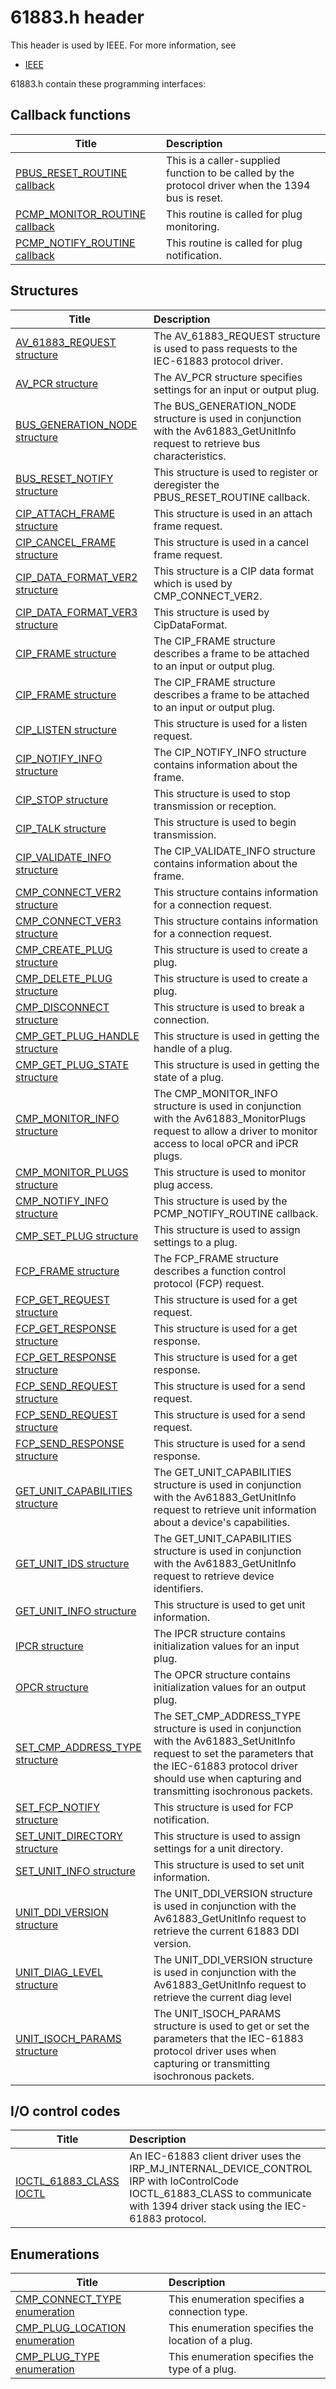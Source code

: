 # 61883.h header


This header is used by IEEE. For more information, see
- [IEEE](../_IEEE/index.md)

61883.h contain these programming interfaces:


## Callback functions

| Title   | Description   |
| ---- |:---- |
| [PBUS_RESET_ROUTINE callback](nc-61883-pbus-reset-routine.md) | This is a caller-supplied function to be called by the protocol driver when the 1394 bus is reset. |
| [PCMP_MONITOR_ROUTINE callback](nc-61883-pcmp-monitor-routine.md) | This routine is called for plug monitoring. |
| [PCMP_NOTIFY_ROUTINE callback](nc-61883-pcmp-notify-routine.md) | This routine is called for plug notification. |

## Structures

| Title   | Description   |
| ---- |:---- |
| [AV_61883_REQUEST structure](ns-61883--av-61883-request.md) | The AV_61883_REQUEST structure is used to pass requests to the IEC-61883 protocol driver. |
| [AV_PCR structure](ns-61883--av-pcr.md) | The AV_PCR structure specifies settings for an input or output plug. |
| [BUS_GENERATION_NODE structure](ns-61883--bus-generation-node.md) | The BUS_GENERATION_NODE structure is used in conjunction with the Av61883_GetUnitInfo request to retrieve bus characteristics. |
| [BUS_RESET_NOTIFY structure](ns-61883--bus-reset-notify.md) | This structure is used to register or deregister the PBUS_RESET_ROUTINE callback. |
| [CIP_ATTACH_FRAME structure](ns-61883--cip-attach-frame.md) | This structure is used in an attach frame request. |
| [CIP_CANCEL_FRAME structure](ns-61883--cip-cancel-frame.md) | This structure is used in a cancel frame request. |
| [CIP_DATA_FORMAT_VER2 structure](ns-61883--cip-data-format-ver2.md) | This structure is a CIP data format which is used by CMP_CONNECT_VER2. |
| [CIP_DATA_FORMAT_VER3 structure](ns-61883--cip-data-format-ver3.md) | This structure is used by CipDataFormat. |
| [CIP_FRAME structure](ns-61883--cip-frame.md) | The CIP_FRAME structure describes a frame to be attached to an input or output plug. |
| [CIP_FRAME structure](ns-61883--cip-frame~r1.md) | The CIP_FRAME structure describes a frame to be attached to an input or output plug. |
| [CIP_LISTEN structure](ns-61883--cip-listen.md) | This structure is used for a listen request. |
| [CIP_NOTIFY_INFO structure](ns-61883--cip-notify-info.md) | The CIP_NOTIFY_INFO structure contains information about the frame. |
| [CIP_STOP structure](ns-61883--cip-stop.md) | This structure is used to stop transmission or reception. |
| [CIP_TALK structure](ns-61883--cip-talk.md) | This structure is used to begin transmission. |
| [CIP_VALIDATE_INFO structure](ns-61883--cip-validate-info.md) | The CIP_VALIDATE_INFO structure contains information about the frame. |
| [CMP_CONNECT_VER2 structure](ns-61883--cmp-connect-ver2.md) | This structure contains information for a connection request. |
| [CMP_CONNECT_VER3 structure](ns-61883--cmp-connect-ver3.md) | This structure contains information for a connection request. |
| [CMP_CREATE_PLUG structure](ns-61883--cmp-create-plug.md) | This structure is used to create a plug. |
| [CMP_DELETE_PLUG structure](ns-61883--cmp-delete-plug.md) | This structure is used to create a plug. |
| [CMP_DISCONNECT structure](ns-61883--cmp-disconnect.md) | This structure is used to break a connection. |
| [CMP_GET_PLUG_HANDLE structure](ns-61883--cmp-get-plug-handle.md) | This structure is used in getting the handle of a plug. |
| [CMP_GET_PLUG_STATE structure](ns-61883--cmp-get-plug-state.md) | This structure is used in getting the state of a plug. |
| [CMP_MONITOR_INFO structure](ns-61883--cmp-monitor-info.md) | The CMP_MONITOR_INFO structure is used in conjunction with the Av61883_MonitorPlugs request to allow a driver to monitor access to local oPCR and iPCR plugs. |
| [CMP_MONITOR_PLUGS structure](ns-61883--cmp-monitor-plugs.md) | This structure is used to monitor plug access. |
| [CMP_NOTIFY_INFO structure](ns-61883--cmp-notify-info.md) | This structure is used by the PCMP_NOTIFY_ROUTINE callback. |
| [CMP_SET_PLUG structure](ns-61883--cmp-set-plug.md) | This structure is used to assign settings to a plug. |
| [FCP_FRAME structure](ns-61883--fcp-frame.md) | The FCP_FRAME structure describes a function control protocol (FCP) request. |
| [FCP_GET_REQUEST structure](ns-61883--fcp-get-request.md) | This structure is used for a get request. |
| [FCP_GET_RESPONSE structure](ns-61883--fcp-get-response.md) | This structure is used for a get response. |
| [FCP_GET_RESPONSE structure](ns-61883--fcp-get-response~r1.md) | This structure is used for a get response. |
| [FCP_SEND_REQUEST structure](ns-61883--fcp-send-request.md) | This structure is used for a send request. |
| [FCP_SEND_REQUEST structure](ns-61883--fcp-send-request~r1.md) | This structure is used for a send request. |
| [FCP_SEND_RESPONSE structure](ns-61883--fcp-send-response.md) | This structure is used for a send response. |
| [GET_UNIT_CAPABILITIES structure](ns-61883--get-unit-capabilities.md) | The GET_UNIT_CAPABILITIES structure is used in conjunction with the Av61883_GetUnitInfo request to retrieve unit information about a device's capabilities. |
| [GET_UNIT_IDS structure](ns-61883--get-unit-ids.md) | The GET_UNIT_CAPABILITIES structure is used in conjunction with the Av61883_GetUnitInfo request to retrieve device identifiers. |
| [GET_UNIT_INFO structure](ns-61883--get-unit-info.md) | This structure is used to get unit information. |
| [IPCR structure](ns-61883--ipcr.md) | The IPCR structure contains initialization values for an input plug. |
| [OPCR structure](ns-61883--opcr.md) | The OPCR structure contains initialization values for an output plug. |
| [SET_CMP_ADDRESS_TYPE structure](ns-61883--set-cmp-address-type.md) | The SET_CMP_ADDRESS_TYPE structure is used in conjunction with the Av61883_SetUnitInfo request to set the parameters that the IEC-61883 protocol driver should use when capturing and transmitting isochronous packets. |
| [SET_FCP_NOTIFY structure](ns-61883--set-fcp-notify.md) | This structure is used for FCP notification. |
| [SET_UNIT_DIRECTORY structure](ns-61883--set-unit-directory.md) | This structure is used to assign settings for a unit directory. |
| [SET_UNIT_INFO structure](ns-61883--set-unit-info.md) | This structure is used to set unit information. |
| [UNIT_DDI_VERSION structure](ns-61883--unit-ddi-version.md) | The UNIT_DDI_VERSION structure is used in conjunction with the Av61883_GetUnitInfo request to retrieve the current 61883 DDI version. |
| [UNIT_DIAG_LEVEL structure](ns-61883--unit-diag-level.md) | The UNIT_DDI_VERSION structure is used in conjunction with the Av61883_GetUnitInfo request to retrieve the current diag level |
| [UNIT_ISOCH_PARAMS structure](ns-61883--unit-isoch-params.md) | The UNIT_ISOCH_PARAMS structure is used to get or set the parameters that the IEC-61883 protocol driver uses when capturing or transmitting isochronous packets. |

## I/O control codes

| Title   | Description   |
| ---- |:---- |
| [IOCTL_61883_CLASS IOCTL](ni-61883-ioctl-61883-class.md) | An IEC-61883 client driver uses the IRP_MJ_INTERNAL_DEVICE_CONTROL IRP with IoControlCode IOCTL_61883_CLASS to communicate with 1394 driver stack using the IEC-61883 protocol. |

## Enumerations

| Title   | Description   |
| ---- |:---- |
| [CMP_CONNECT_TYPE enumeration](ne-61883-cmp-connect-type.md) | This enumeration specifies a connection type. |
| [CMP_PLUG_LOCATION enumeration](ne-61883-cmp-plug-location.md) | This enumeration specifies the location of a plug. |
| [CMP_PLUG_TYPE enumeration](ne-61883-cmp-plug-type.md) | This enumeration specifies the type of a plug. |
